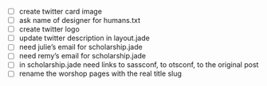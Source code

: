 - [ ] create twitter card image
- [ ] ask name of designer for humans.txt
- [ ] create twitter logo
- [ ] update twitter description in layout.jade
- [ ] need julie’s email for scholarship.jade
- [ ] need remy’s email for scholarship.jade
- [ ] in scholarship.jade need links to sassconf, to otsconf, to the original post
- [ ] rename the worshop pages with the real title slug
